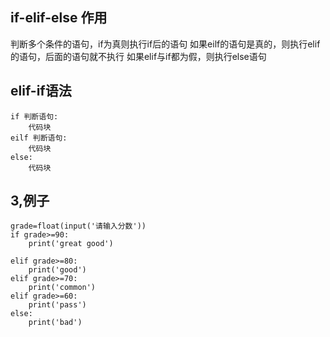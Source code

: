 ## if-elif-else 作用

判断多个条件的语句，if为真则执行if后的语句
如果eilf的语句是真的，则执行elif的语句，后面的语句就不执行
如果elif与if都为假，则执行else语句

## elif-if语法

```
if 判断语句:
    代码块
eilf 判断语句:
    代码块
else:
    代码块
```

## 3,例子

```
grade=float(input('请输入分数'))
if grade>=90:
    print('great good')

elif grade>=80:
    print('good')
elif grade>=70:
    print('common')
elif grade>=60:
    print('pass')
else:
    print('bad')
```
